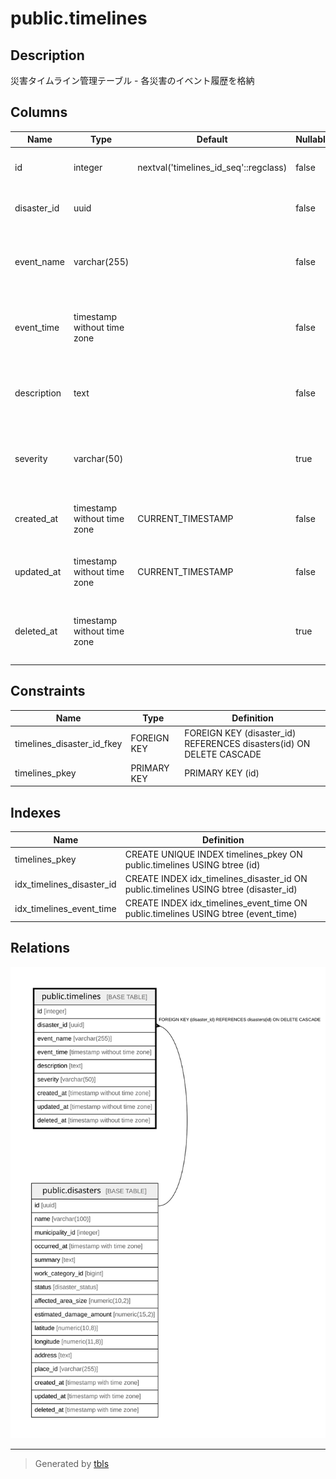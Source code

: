 # public.timelines

## Description

災害タイムライン管理テーブル - 各災害のイベント履歴を格納

## Columns

| Name | Type | Default | Nullable | Children | Parents | Comment |
| ---- | ---- | ------- | -------- | -------- | ------- | ------- |
| id | integer | nextval('timelines_id_seq'::regclass) | false |  |  | タイムラインID - 主キー |
| disaster_id | uuid |  | false |  | [public.disasters](public.disasters.md) | 災害ID - 関連する災害のID |
| event_name | varchar(255) |  | false |  |  | イベント名 - 発生したイベントの名称 |
| event_time | timestamp without time zone |  | false |  |  | イベント発生日時 - イベントが発生した日時 |
| description | text |  | false |  |  | イベント説明 - イベントの詳細な説明 |
| severity | varchar(50) |  | true |  |  | イベントの深刻度 - 低, 中, 高などの深刻度 |
| created_at | timestamp without time zone | CURRENT_TIMESTAMP | false |  |  | 作成日時 - レコード作成日時 |
| updated_at | timestamp without time zone | CURRENT_TIMESTAMP | false |  |  | 更新日時 - レコード最終更新日時 |
| deleted_at | timestamp without time zone |  | true |  |  | 削除日時 - 論理削除用のタイムスタンプ |

## Constraints

| Name | Type | Definition |
| ---- | ---- | ---------- |
| timelines_disaster_id_fkey | FOREIGN KEY | FOREIGN KEY (disaster_id) REFERENCES disasters(id) ON DELETE CASCADE |
| timelines_pkey | PRIMARY KEY | PRIMARY KEY (id) |

## Indexes

| Name | Definition |
| ---- | ---------- |
| timelines_pkey | CREATE UNIQUE INDEX timelines_pkey ON public.timelines USING btree (id) |
| idx_timelines_disaster_id | CREATE INDEX idx_timelines_disaster_id ON public.timelines USING btree (disaster_id) |
| idx_timelines_event_time | CREATE INDEX idx_timelines_event_time ON public.timelines USING btree (event_time) |

## Relations

![er](public.timelines.svg)

---

> Generated by [tbls](https://github.com/k1LoW/tbls)
